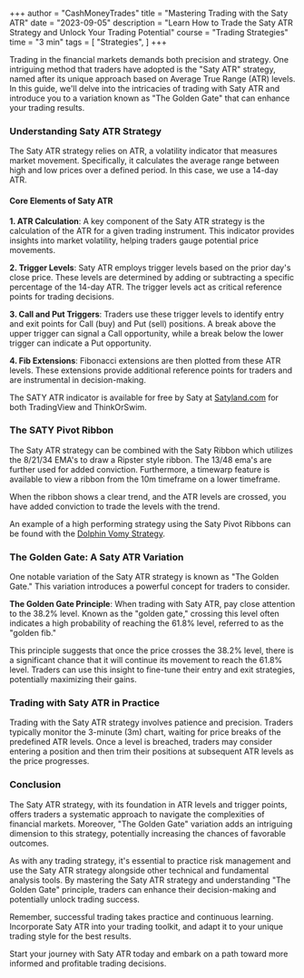 +++
author = "CashMoneyTrades"
title = "Mastering Trading with the Saty ATR"
date = "2023-09-05"
description = "Learn How to Trade the Saty ATR Strategy and Unlock Your Trading Potential"
course = "Trading Strategies"
time = "3 min"
tags = [
    "Strategies",
]
+++

Trading in the financial markets demands both precision and strategy. One intriguing method that traders have adopted is the "Saty ATR" strategy, named after its unique approach based on Average True Range (ATR) levels. In this guide, we'll delve into the intricacies of trading with Saty ATR and introduce you to a variation known as "The Golden Gate" that can enhance your trading results.

### Understanding Saty ATR Strategy

The Saty ATR strategy relies on ATR, a volatility indicator that measures market movement. Specifically, it calculates the average range between high and low prices over a defined period. In this case, we use a 14-day ATR.

#### Core Elements of Saty ATR

**1. ATR Calculation**: A key component of the Saty ATR strategy is the calculation of the ATR for a given trading instrument. This indicator provides insights into market volatility, helping traders gauge potential price movements.

**2. Trigger Levels**: Saty ATR employs trigger levels based on the prior day's close price. These levels are determined by adding or subtracting a specific percentage of the 14-day ATR. The trigger levels act as critical reference points for trading decisions.

**3. Call and Put Triggers**: Traders use these trigger levels to identify entry and exit points for Call (buy) and Put (sell) positions. A break above the upper trigger can signal a Call opportunity, while a break below the lower trigger can indicate a Put opportunity.

**4. Fib Extensions**: Fibonacci extensions are then plotted from these ATR levels. These extensions provide additional reference points for traders and are instrumental in decision-making.

The SATY ATR indicator is available for free by Saty at [Satyland.com](https://www.satyland.com) for both TradingView and ThinkOrSwim.

### The SATY Pivot Ribbon

The Saty ATR strategy can be combined with the Saty Ribbon which utilizes the 8/21/34 EMA's to draw a Ripster style ribbon.  The 13/48 ema's are further used for added conviction.  Furthermore, a timewarp feature is available to view a ribbon from the 10m timeframe on a lower timeframe.

When the ribbon shows a clear trend, and the ATR levels are crossed, you have added conviction to trade the levels with the trend.

An example of a high performing strategy using the Saty Pivot Ribbons can be found with the [Dolphin Vomy Strategy](/education/strategy-vomy).

### The Golden Gate: A Saty ATR Variation

One notable variation of the Saty ATR strategy is known as "The Golden Gate." This variation introduces a powerful concept for traders to consider.

**The Golden Gate Principle**: When trading with Saty ATR, pay close attention to the 38.2% level. Known as the "golden gate," crossing this level often indicates a high probability of reaching the 61.8% level, referred to as the "golden fib."

This principle suggests that once the price crosses the 38.2% level, there is a significant chance that it will continue its movement to reach the 61.8% level. Traders can use this insight to fine-tune their entry and exit strategies, potentially maximizing their gains.

### Trading with Saty ATR in Practice

Trading with the Saty ATR strategy involves patience and precision. Traders typically monitor the 3-minute (3m) chart, waiting for price breaks of the predefined ATR levels. Once a level is breached, traders may consider entering a position and then trim their positions at subsequent ATR levels as the price progresses.

### Conclusion

The Saty ATR strategy, with its foundation in ATR levels and trigger points, offers traders a systematic approach to navigate the complexities of financial markets. Moreover, "The Golden Gate" variation adds an intriguing dimension to this strategy, potentially increasing the chances of favorable outcomes.

As with any trading strategy, it's essential to practice risk management and use the Saty ATR strategy alongside other technical and fundamental analysis tools. By mastering the Saty ATR strategy and understanding "The Golden Gate" principle, traders can enhance their decision-making and potentially unlock trading success.

Remember, successful trading takes practice and continuous learning. Incorporate Saty ATR into your trading toolkit, and adapt it to your unique trading style for the best results.

Start your journey with Saty ATR today and embark on a path toward more informed and profitable trading decisions.
